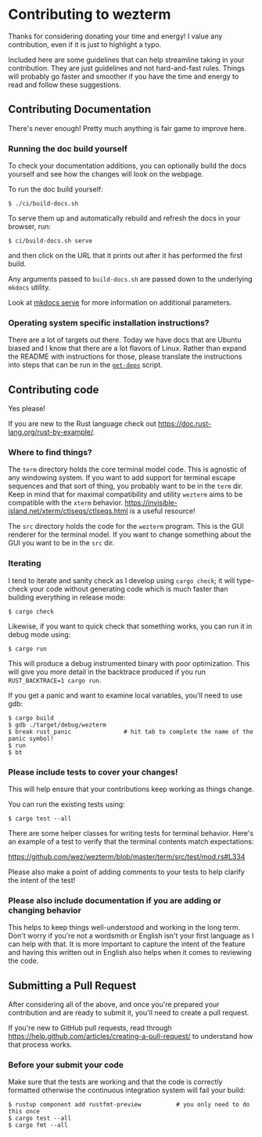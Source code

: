 # Contributing to wezterm

Thanks for considering donating your time and energy!  I value any contribution,
even if it is just to highlight a typo.

Included here are some guidelines that can help streamline taking in your contribution.
They are just guidelines and not hard-and-fast rules.  Things will probably go faster
and smoother if you have the time and energy to read and follow these suggestions.

## Contributing Documentation

There's never enough!  Pretty much anything is fair game to improve here.

### Running the doc build yourself

To check your documentation additions, you can optionally build the docs yourself and see how the changes will look on the webpage.

To run the doc build yourself:

```console
$ ./ci/build-docs.sh
```

To serve them up and automatically rebuild and refresh the docs in your
browser, run:

```console
$ ci/build-docs.sh serve
```

and then click on the URL that it prints out after it has performed the first
build.

Any arguments passed to `build-docs.sh` are passed down to the underlying
`mkdocs` utility.

Look at [mkdocs serve](https://www.mkdocs.org/user-guide/cli/#mkdocs-serve) for more information on additional parameters.
### Operating system specific installation instructions?

There are a lot of targets out there.  Today we have docs that are Ubuntu biased
and I know that there are a lot flavors of Linux.  Rather than expand the README
with instructions for those, please translate the instructions into steps that
can be run in the [`get-deps`](https://github.com/wez/wezterm/blob/master/get-deps)
script.

## Contributing code

Yes please!

If you are new to the Rust language check out <https://doc.rust-lang.org/rust-by-example/>.

### Where to find things?

The `term` directory holds the core terminal model code.  This is agnostic
of any windowing system.  If you want to add support for terminal escape
sequences and that sort of thing, you probably want to be in the `term` dir.
Keep in mind that for maximal compatibility and utility `wezterm` aims to
be compatible with the `xterm` behavior.
https://invisible-island.net/xterm/ctlseqs/ctlseqs.html is a useful resource!

The `src` directory holds the code for the `wezterm` program.  This is
the GUI renderer for the terminal model.  If you want to change something
about the GUI you want to be in the `src` dir.

### Iterating

I tend to iterate and sanity check as I develop using `cargo check`; it
will type-check your code without generating code which is much faster
than building everything in release mode:

```
$ cargo check
```

Likewise, if you want to quick check that something works, you can run it
in debug mode using:

```
$ cargo run
```

This will produce a debug instrumented binary with poor optimization.  This will
give you more detail in the backtrace produced if you run `RUST_BACKTRACE=1 cargo run`.

If you get a panic and want to examine local variables, you'll need to use gdb:

```
$ cargo build
$ gdb ./target/debug/wezterm
$ break rust_panic               # hit tab to complete the name of the panic symbol!
$ run
$ bt
```

### Please include tests to cover your changes!

This will help ensure that your contributions keep working as things change.

You can run the existing tests using:

```
$ cargo test --all
```

There are some helper classes for writing tests for terminal behavior.
Here's an example of a test to verify that the terminal contents
match expectations:

https://github.com/wez/wezterm/blob/master/term/src/test/mod.rs#L334

Please also make a point of adding comments to your tests to help
clarify the intent of the test!

### Please also include documentation if you are adding or changing behavior

This helps to keep things well-understood and working in the long term.
Don't worry if you're not a wordsmith or English isn't your first language as
I can help with that.  It is more important to capture the intent of the
feature and having this written out in English also helps when it comes
to reviewing the code.

## Submitting a Pull Request

After considering all of the above, and once you're prepared your contribution
and are ready to submit it, you'll need to create a pull request.

If you're new to GitHub pull requests, read through
https://help.github.com/articles/creating-a-pull-request/ to understand
how that process works.

### Before your submit your code

Make sure that the tests are working and that the code is correctly
formatted otherwise the continuous integration system will fail your build:

```
$ rustup component add rustfmt-preview          # you only need to do this once
$ cargo test --all
$ cargo fmt --all
```

